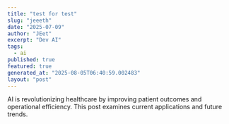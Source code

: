 ```yaml
---
title: "test for test"
slug: "jeeeth"
date: "2025-07-09"
author: "JEet"
excerpt: "Dev AI"
tags:
  - ai
published: true
featured: true
generated_at: "2025-08-05T06:40:59.002483"
layout: "post"
---
```


AI is revolutionizing healthcare by improving patient outcomes and operational efficiency. This post examines current applications and future trends.